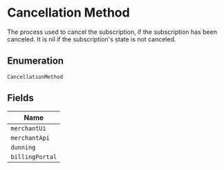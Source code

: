 
# Cancellation Method

The process used to cancel the subscription, if the subscription has been canceled. It is nil if the subscription's state is not canceled.

## Enumeration

`CancellationMethod`

## Fields

| Name |
|  --- |
| `merchantUi` |
| `merchantApi` |
| `dunning` |
| `billingPortal` |

